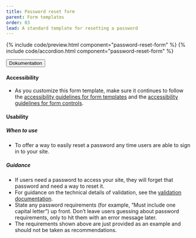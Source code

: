 ```yaml
---
title: Password reset form
parent: Form templates
order: 03
lead: A standard template for resetting a password
---
```


{% include code/preview.html component="password-reset-form" %}
{% include code/accordion.html component="password-reset-form" %}
<div class="accordion-bordered">
  <button class="button-unstyled accordion-button"
      aria-expanded="true" aria-controls="password-reset-docs">
    Dokumentation
  </button>
  <div id="password-reset-docs" aria-hidden="false" class="accordion-content">
    <h4 class="heading">Accessibility</h4>
    <ul class="content-list">
      <li>As you customize this form template, make sure it continues to follow the <a href="{{ site.baseurl }}/form-templates/">accessibility guidelines for form templates</a> and the <a href="{{ site.baseurl }}/form-controls/">accessibility guidelines for form controls</a>.</li>
    </ul>
    <h4 class="heading">Usability</h4>
    <h5>When to use</h5>
    <ul class="content-list">
      <li>To offer a way to easily reset a password any time users are able to sign in to your site.</li>
    </ul>
    <h5>Guidance</h5>
    <ul class="content-list">
      <li>If users need a password to access your site, they will forget that password and need a way to reset it.</li>
      <li>For guidance on the technical details of validation, see the
        <a href="/components/form-controls/#validation">validation documentation</a>.</li>
      <li>State any password requirements (for example, “Must include one capital letter”) up front. Don’t leave users guessing about password requirements, only to hit them with an error message later.</li>
      <li>The requirements shown above are just provided as an example and should not be taken as recommendations.</li>
    </ul>
  </div>
</div>

